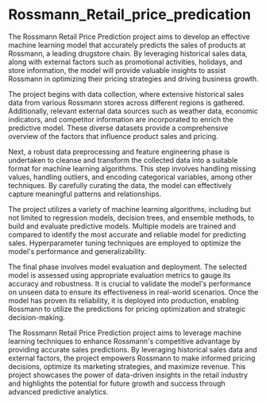 # Rossmann_Retail_price_predication
The Rossmann Retail Price Prediction project aims to develop an effective machine learning model that accurately predicts the sales of products at Rossmann, a leading drugstore chain. By leveraging historical sales data, along with external factors such as promotional activities, holidays, and store information, the model will provide valuable insights to assist Rossmann in optimizing their pricing strategies and driving business growth.

The project begins with data collection, where extensive historical sales data from various Rossmann stores across different regions is gathered. Additionally, relevant external data sources such as weather data, economic indicators, and competitor information are incorporated to enrich the predictive model. These diverse datasets provide a comprehensive overview of the factors that influence product sales and pricing.

Next, a robust data preprocessing and feature engineering phase is undertaken to cleanse and transform the collected data into a suitable format for machine learning algorithms. This step involves handling missing values, handling outliers, and encoding categorical variables, among other techniques. By carefully curating the data, the model can effectively capture meaningful patterns and relationships.

The project utilizes a variety of machine learning algorithms, including but not limited to regression models, decision trees, and ensemble methods, to build and evaluate predictive models. Multiple models are trained and compared to identify the most accurate and reliable model for predicting sales. Hyperparameter tuning techniques are employed to optimize the model's performance and generalizability.

The final phase involves model evaluation and deployment. The selected model is assessed using appropriate evaluation metrics to gauge its accuracy and robustness. It is crucial to validate the model's performance on unseen data to ensure its effectiveness in real-world scenarios. Once the model has proven its reliability, it is deployed into production, enabling Rossmann to utilize the predictions for pricing optimization and strategic decision-making.

The Rossmann Retail Price Prediction project aims to leverage machine learning techniques to enhance Rossmann's competitive advantage by providing accurate sales predictions. By leveraging historical sales data and external factors, the project empowers Rossmann to make informed pricing decisions, optimize its marketing strategies, and maximize revenue. This project showcases the power of data-driven insights in the retail industry and highlights the potential for future growth and success through advanced predictive analytics.

